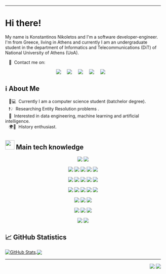 <!--
**Nikoletos-K/Nikoletos-K** is a ✨ _special_ ✨ repository because its `README.md` (this file) appears on your GitHub profile.

Here are some ideas to get you started:

- 🔭 I’m currently working on ...
- 🌱 I’m currently learning ...
- 👯 I’m looking to collaborate on ...
- 🤔 I’m looking for help with ...
- 💬 Ask me about ...
- 📫 How to reach me: ...
- 😄 Pronouns: ...
- ⚡ Fun fact: ...

![](https://img.shields.io/badge/Code-Python-informational?style=flat&logo=python&logoColor=white&color=2bbc8a)
![](https://img.shields.io/badge/Code-C-informational?style=flat&logo=python&logoColor=white&color=2bbc8a)
![](https://img.shields.io/badge/Code-Java-informational?style=flat&logo=python&logoColor=white&color=2bbc8a)
![](https://img.shields.io/badge/Code-Vue-informational?style=flat&logo=vue.js&logoColor=white&color=2bbc8a)
![](https://img.shields.io/badge/Ubuntu-E95420?style=for-the-badge&logo=ubuntu&logoColor=white)
![](https://img.shields.io/badge/Tools-PostgreSQL-informational?style=flat&logo=postgresql&logoColor=white&color=2bbc8a)
![](https://img.shields.io/badge/Tools-Docker-informational?style=flat&logo=docker&logoColor=white&color=2bbc8a)
![](https://img.shields.io/badge/Tools-Kubernetes-informational?style=flat&logo=kubernetes&logoColor=white&color=2bbc8a)
![](https://img.shields.io/badge/Tools-Red_Hat_OpenShift-informational?style=flat&logo=red-hat-open-shift&logoColor=white&color=2bbc8a)
![](https://img.shields.io/badge/Cloud-Digital_Ocean-informational?style=flat&logo=digitalocean&logoColor=white&color=2bbc8a)



![](https://img.shields.io/badge/Linux-FCC624?style=for-the-badge&logo=linux&logoColor=black)
![](https://img.shields.io/badge/Windows-0078D6?style=for-the-badge&logo=windows&logoColor=white) 

![](https://img.shields.io/badge/Python-3776AB?style=for-the-badge&logo=python&logoColor=white) 
![](https://img.shields.io/badge/C-00599C?style=for-the-badge&logo=c&logoColor=white)
![](https://img.shields.io/badge/C%2B%2B-00599C?style=for-the-badge&logo=c%2B%2B&logoColor=white)
![](https://img.shields.io/badge/Java-ED8B00?style=for-the-badge&logo=java&logoColor=white)
![](https://img.shields.io/badge/mysql-4479A1.svg?&style=for-the-badge&logo=mysql&logoColor=white)


![](https://img.shields.io/badge/HTML5-E34F26?style=for-the-badge&logo=html5&logoColor=white)
![](https://img.shields.io/badge/PHP-777BB4?style=for-the-badge&logo=php&logoColor=white)
![](https://img.shields.io/badge/Bootstrap-563D7C?style=for-the-badge&logo=bootstrap&logoColor=white)
![](https://img.shields.io/badge/Spring-6DB33F?style=for-the-badge&logo=spring&logoColor=white)
![](https://img.shields.io/badge/xampp-FB7A24.svg?&style=for-the-badge&logo=xampp&logoColor=white)


![](https://img.shields.io/badge/jupyter-F3631D.svg?&style=for-the-badge&logo=jupyter&logoColor=white)
![](https://img.shields.io/badge/anaconda-42B029.svg?&style=for-the-badge&logo=anaconda&logoColor=white)
![](https://img.shields.io/badge/PyTorch%20-%23EE4C2C.svg?&style=for-the-badge&logo=PyTorch&logoColor=white)
![](https://img.shields.io/badge/pandas%20-%23150458.svg?&style=for-the-badge&logo=pandas&logoColor=white)
![](https://img.shields.io/badge/numpy%20-%23013243.svg?&style=for-the-badge&logo=numpy&logoColor=white)


![](https://img.shields.io/badge/Visual_Studio_Code-0078D4?style=for-the-badge&logo=visual%20studio%20code&logoColor=white)
![](https://img.shields.io/badge/sublime-FF9800.svg?&style=for-the-badge&logo=sublime-text&logoColor=white)


![](https://img.shields.io/badge/Markdown-000000?style=for-the-badge&logo=markdown&logoColor=white)
![](https://img.shields.io/badge/latex-008080.svg?&style=for-the-badge&logo=latex&logoColor=white)

-->
---
# Hi there! 
My name is Konstantinos Nikoletos and I'm a software developer-engineer. I'm from Greece, living in Athens and currently I am an undergraduate student in the department of Informatics and Telecommunications (DiT) of National University of Athens (UoA). 

&nbsp;&nbsp;&nbsp;:link: &nbsp;Contact me on:

<p align="center">
    <a href="https://github.com/Nikoletos-K"><img src="https://img.shields.io/badge/GitHub-100000?style=for-the-badge&logo=github&logoColor=white" /></a>&nbsp;&nbsp;&nbsp;&nbsp;
  <a href="mailto:nikoletos.konstantinos99@gmail.com"><img src="https://img.shields.io/badge/Gmail-D14836?style=for-the-badge&logo=gmail&logoColor=white" /></a>&nbsp;&nbsp;&nbsp;&nbsp;
  <a href="https://www.linkedin.com/in/konstantinos-nikoletos/"><img src="https://img.shields.io/badge/linkedin-%230077B5.svg?&style=for-the-badge&logo=linkedin&logoColor=white" /></a>&nbsp;&nbsp;&nbsp;&nbsp;
      <a href="https://api.whatsapp.com/send?phone=+306976897915"><img src="https://img.shields.io/badge/WhatsApp-25D366?style=for-the-badge&logo=whatsapp&logoColor=white" /></a>&nbsp;&nbsp;&nbsp;&nbsp;
    <a href="https://drive.google.com/file/d/1lcfAdR5ZWo6zbl0yZmtkiTjmhZwxDN9f/view?usp=sharing"><img src="https://img.shields.io/badge/CV-4285F4?style=for-the-badge&logo=google-drive&logoColor=white&color=orange" /></a>&nbsp;&nbsp;&nbsp;&nbsp;
</p>

## :information_source: About Me 
&nbsp;&nbsp;&nbsp;:school::computer: &nbsp;Currently I am a computer science student (batchelor degree). \
&nbsp;&nbsp;&nbsp;:exclamation::bulb: &nbsp;Researching Entity Resolution problems .\
&nbsp;&nbsp;&nbsp;:heartbeat: &nbsp;Interested in data engineering, machine learning and artificial intelligence.\
&nbsp;&nbsp;&nbsp;:earth_africa::blue_book: &nbsp;History enthusiast.


## <img src="https://i.pinimg.com/originals/00/94/18/009418460183d05cbbff41179436b3eb.gif" width="30px"> Main tech knowledge

<p align="center">
    <a><img src="https://img.shields.io/badge/Linux-FCC624?style=for-the-badge&logo=linux&logoColor=black" /></a>
    <a><img src="https://img.shields.io/badge/Windows-0078D6?style=for-the-badge&logo=windows&logoColor=white" /></a>
</p>

<p align="center">
    <a><img src="https://img.shields.io/badge/Python-3776AB?style=for-the-badge&logo=python&logoColor=white" /></a>
    <a><img src="https://img.shields.io/badge/C-00599C?style=for-the-badge&logo=c&logoColor=white" /></a>
    <a><img src="https://img.shields.io/badge/C%2B%2B-00599C?style=for-the-badge&logo=c%2B%2B&logoColor=white" /></a>
    <a><img src="https://img.shields.io/badge/Java-ED8B00?style=for-the-badge&logo=java&logoColor=white" /></a>
    <a><img src="https://img.shields.io/badge/mysql-4479A1.svg?&style=for-the-badge&logo=mysql&logoColor=white" /></a>
</p>

<p align="center">
    <a><img src="https://img.shields.io/badge/HTML5-E34F26?style=for-the-badge&logo=html5&logoColor=white" /></a>
    <a><img src="https://img.shields.io/badge/PHP-777BB4?style=for-the-badge&logo=php&logoColor=white" /></a>
    <a><img src="https://img.shields.io/badge/Bootstrap-563D7C?style=for-the-badge&logo=bootstrap&logoColor=white" /></a>
    <a><img src="https://img.shields.io/badge/CSS-239120?&style=for-the-badge&logo=css3&logoColor=white" /></a>
    <a><img src="https://img.shields.io/badge/JavaScript-F7DF1E?style=for-the-badge&logo=javascript&logoColor=black" /></a>
</p>

<p align="center">
    <a><img src="https://img.shields.io/badge/jupyter-F3631D.svg?&style=for-the-badge&logo=jupyter&logoColor=white" /></a>
    <a><img src="https://img.shields.io/badge/anaconda-42B029.svg?&style=for-the-badge&logo=anaconda&logoColor=white" /></a>
    <a><img src="https://img.shields.io/badge/PyTorch%20-%23EE4C2C.svg?&style=for-the-badge&logo=PyTorch&logoColor=white" /></a>
    <a><img src="https://img.shields.io/badge/pandas%20-%23150458.svg?&style=for-the-badge&logo=pandas&logoColor=white" /></a>
    <a><img src="https://img.shields.io/badge/numpy%20-%23013243.svg?&style=for-the-badge&logo=numpy&logoColor=white" /></a>
</p>

<p align="center">
    <a><img src="https://img.shields.io/badge/Visual_Studio_Code-0078D4?style=for-the-badge&logo=visual%20studio%20code&logoColor=white" /></a>
    <a><img src="https://img.shields.io/badge/sublime-FF9800.svg?&style=for-the-badge&logo=sublime-text&logoColor=white" /></a>
    <a><img src="https://img.shields.io/badge/Git-F05032?style=for-the-badge&logo=git&logoColor=white" /></a>
</p>

<p align="center">
    <a><img src="https://img.shields.io/badge/Office-D83B01?style=for-the-badge&logo=microsoft-office&logoColor=white" /></a>
    <a><img src="https://img.shields.io/badge/Markdown-000000?style=for-the-badge&logo=markdown&logoColor=white" /></a>
    <a><img src="https://img.shields.io/badge/latex-008080.svg?&style=for-the-badge&logo=latex&logoColor=white" /></a>
</p>

<p align="center">
    <a><img src="https://img.shields.io/badge/Spring-6DB33F?style=for-the-badge&logo=spring&logoColor=white" /></a>
    <a><img src="https://img.shields.io/badge/xampp-FB7A24.svg?&style=for-the-badge&logo=xampp&logoColor=white" /></a>
</p>

<!-- Resources 
## :heart: Favorite Languages
![](https://img.shields.io/badge/Python-3776AB?style=for-the-badge&logo=python&logoColor=white)
![](https://img.shields.io/badge/C-00599C?style=for-the-badge&logo=c&logoColor=white)
![](https://img.shields.io/badge/C%2B%2B-00599C?style=for-the-badge&logo=c%2B%2B&logoColor=white)
-->

## &#x1f4c8; GitHub Statistics
<a href="https://github.com/Nikoletos-K/Nikoletos-K">
  <img align="center" src="https://github-readme-stats.vercel.app/api?username=Nikoletos-K&show_icons=true&line_height=27&count_private=true&hide=prs,issues&theme=algolia" alt="GitHub Stats" />
</a>
<a href="https://github.com/Nikoletos-K/Nikoletos-K">
  <img align="center" src="https://github-readme-stats.vercel.app/api/top-langs/?username=Nikoletos-K&theme=algolia&layout=compact" />
</a>


<hr/>

<p align="right">
<img src="https://komarev.com/ghpvc/?username=Nikoletos-K&style=plastic&label=Views"><img>
<img src="https://badges.pufler.dev/visits/Nikoletos-K/Nikoletos-K?color=black&logo=github" />
</p>

<!-- links to social media icons -->

<!-- icons with padding -->

[2.1]: http://i.imgur.com/0o48UoR.png (github icon with padding)

<!-- icons without padding -->

[2.2]: http://i.imgur.com/9I6NRUm.png (github icon without padding)
[3.2]: https://img.shields.io/badge/LinkedIn-0077B5?style=for-the-badge&logo=linkedin&logoColor=white (LinkedIn icon without padding)
[3.3]: https://img.shields.io/badge/WhatsApp-25D366?style=for-the-badge&logo=whatsapp&logoColor=white (LinkedIn icon without padding)
[3.4]: https://img.shields.io/badge/Gmail-D14836?style=for-the-badge&logo=gmail&logoColor=white (LinkedIn icon without padding)


<!-- links to your social media accounts -->

[2]: https://github.com/Nikoletos-K
[3]: https://www.linkedin.com/in/konstantinos-nikoletos/
[4]: https://www.linkedin.com/in/konstantinos-nikoletos/
[5]: mailto:nikoletos.konstantinos99@gmail.com


<!-- Resources -->
<!-- Icons: https://simpleicons.org/ -->
<!-- GitHub Stats: https://github.com/anuraghazra/github-readme-stats -->
<!-- Emojis: https://emojipedia.org/emoji/ -->
<!-- HTML Emojis: https://www.fileformat.info/index.htm -->
<!-- Shields: https://shields.io/ -->
<!-- Awesome GitHub Profile README: https://github.com/abhisheknaiidu/awesome-github-profile-readme -->
